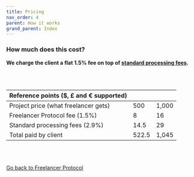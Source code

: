 ```yaml
---
title: Pricing
nav_order: 4
parent: How it works
grand_parent: Index
---
```


### How much does this cost?

**We charge the client a flat 1.5% fee on top of <a href="https://stripe.com/gb/pricing#pricing-details" target="_blank">standard processing fees</a>.**

<br/>
<br/>
<!-- Here's a table, for any currency: -->

| Reference points (\$, £ and € supported) |       |       |
| ---------------------------------------- | ----- | ----- |
| Project price (what freelancer gets)     | 500   | 1,000 | 2,000 |
| Freelancer Protocol fee (1.5%)           | 8     | 16    | 32 |
| Standard processing fees (2.9%)          | 14.5  | 29    | 58 |
| Total paid by client                     | 522.5 | 1,045 | 2,090 |

<br/>
<br/>

[Go back to Freelancer Protocol](https://www.freelancerprotocol.com/?pr)
